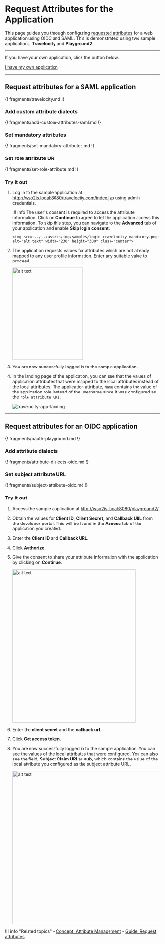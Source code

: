
# Request Attributes for the Application

This page guides you through configuring [requested attributes](TODO:insert-link-to-concept) for a web application using OIDC and SAML. 
This is demonstrated using two sample applications, **Travelocity** and **Playground2**.

----
If you have your own application, click the button below.

<a class="samplebtn_a" href="../../../guides/login/request-attributes"   rel="nofollow noopener">I have my own application</a>

----

## Request attributes for a SAML application

{! fragments/travelocity.md !}

### Add custom attribute dialects

{! fragments/add-custom-attributes-saml.md !}

### Set mandatory attributes

{! fragments/set-mandatory-attributes.md !}

### Set role attribute URI

{! fragments/set-role-attribute.md !}

### Try it out 

1.  Log in to the sample application at <http://wso2is.local:8080/travelocity.com/index.jsp> using admin credentials. 

    !!! info 
        The user's consent is required to access the attribute information. Click on **Continue** to agree to let the application access this information. To skip this step, you can navigate to the **Advanced** tab of your application and enable **Skip login consent**.

        <img src="../../assets/img/samples/login-travelocity-mandatory.png" alt="alt text" width="230" height="300" class="center">

2.  The application requests values for attributes which are not already mapped to any user profile information. Enter any suitable value to proceed. 

    <img src="../../assets/img/samples/mandatory-claim.png" alt="alt text" width="230" height="300">

3. You are now successfully logged in to the sample application. 

4.  In the landing page of the application, you can see that the values of application attributes that were mapped to the local attributes instead of the local attributes. The application attribute, `Name` contains the value of the application role instead of the username since it was configured as the `role attribute URI`. 

    ![travelocity-app-landing](../../assets/img/samples/travelocity-app-landing.png)

---

## Request attributes for an OIDC application

{! fragments/oauth-playground.md !}

### Add attribute dialects 

{! fragments/attribute-dialects-oidc.md !}

### Set subject attribute URL 

{! fragments/subject-attribute-oidc.md !}

### Try it out

1.  Access the sample application at <http://wso2is.local:8080/playground2/>.  

2.  Obtain the values for **Client ID**, **Client Secret**, and **Callback URL** from the developer portal. This will be found in the **Access** tab of the application you created. 

3.  Enter the **Client ID** and **Callback URL**.

4.  Click **Authorize**. 

5.  Give the consent to share your attribute information with the application by clicking on **Continue**. 

    <img src="../../assets/img/samples/consent-playground.png" alt="alt text" width="400" height="500">

6.  Enter the **client secret** and the **callback url**. 

7.  Click **Get access token**. 

8.  You are now successfully logged in to the sample application. You can see the values of the local attributes that were configured. You can also see the field, **Subject Claim URI** as **sub**, which contains the value of the local attribute you configured as the subject attribute URL. 

    <img src="../../assets/img/samples/playground-sub.png" alt="alt text" width="500" height="500">

!!! info "Related topics" 
    -   [Concept: Attribute Management](TODO:insert-link-to-concept)
    -   [Guide: Request attributes](../../../guides/login/request-app-claims)
    
